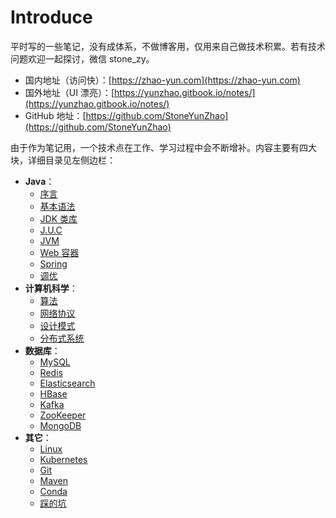 # Introduce

平时写的一些笔记，没有成体系，不做博客用，仅用来自己做技术积累。若有技术问题欢迎一起探讨，微信 stone\_zy。

* 国内地址（访问快）：[https://zhao-yun.com](https://zhao-yun.com)
* 国外地址（UI 漂亮）：[https://yunzhao.gitbook.io/notes/](https://yunzhao.gitbook.io/notes/)
* GitHub 地址：[https://github.com/StoneYunZhao](https://github.com/StoneYunZhao)

由于作为笔记用，一个技术点在工作、学习过程中会不断增补。内容主要有四大块，详细目录见左侧边栏：

* **Java**：
  * [序言](java/preface.md)
  * [基本语法](java/grammar/)
  * [JDK 类库](java/class-libraries/)
  * [J.U.C](java/concurrency/)
  * [JVM](java/jvm/)
  * [Web 容器](java/web-container.md)
  * [Spring](java/spring.md)
  * [调优](java/tuning/)
* **计算机科学**：
  * [算法](computer-science/algorithm/)
  * [网络协议](computer-science/network-protocol/)
  * [设计模式](computer-science/design-patterns/)
  * [分布式系统](computer-science/distributed-system/)
* **数据库**：
  * [MySQL](database/mysql/)
  * [Redis](database/basic.md)
  * [Elasticsearch](database/elasticsearch.md)
  * [HBase](database/hbase.md)
  * [Kafka](database/kafka/)
  * [ZooKeeper](database/zookeeper-1.md)
  * [MongoDB](database/mongodb.md)
* **其它**： 
  * [Linux](other/linux.md)
  * [Kubernetes](other/kubernetes.md)
  * [Git](other/git.md)
  * [Maven](other/maven.md)
  * [Conda](other/anaconda-and-conda.md)
  * [踩的坑](other/fuck-shit/)

